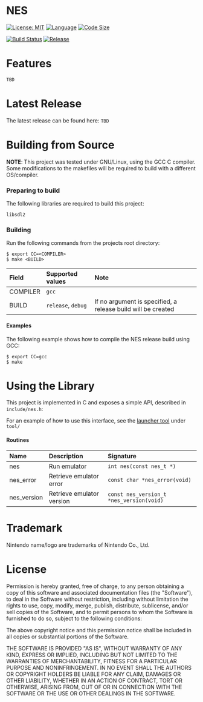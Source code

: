 NES
=

[![License: MIT](https://shields.io/badge/license-MIT-blue.svg?style=flat)](https://github.com/majestic53/nes/blob/master/license) [![Language](https://shields.io/github/languages/top/majestic53/nes?style=flat)](https://github.com/majestic53/nes/search?l=c&type=code) [![Code Size](https://shields.io/github/languages/code-size/majestic53/nes?style=flat)](https://github.com/majestic53/nes/search?l=c&type=code)

[![Build Status](https://shields.io/github/workflow/status/majestic53/nes/Build?style=flat)](https://github.com/majestic53/nes/actions) [![Release](https://shields.io/github/v/release/majestic53/nes?style=flat)](https://github.com/majestic53/nes/releases)

Features
=

```TBD```

Latest Release
=

The latest release can be found here: ```TBD```

Building from Source
=

__NOTE__: This project was tested under GNU/Linux, using the GCC C compiler. Some modifications to the makefiles will be required to build with a different OS/compiler.

### Preparing to build

The following libraries are required to build this project:

```
libsdl2
```

### Building

Run the following commands from the projects root directory:

```
$ export CC=<COMPILER>
$ make <BUILD>
```

|Field   |Supported values          |Note                                                        |
|:-------|:-------------------------|:-----------------------------------------------------------|
|COMPILER|```gcc```                 |                                                            |
|BUILD   |```release```, ```debug```|If no argument is specified, a release build will be created|

#### Examples

The following example shows how to compile the NES release build using GCC:

```
$ export CC=gcc
$ make
```

Using the Library
=

This project is implemented in C and exposes a simple API, described in ```include/nes.h```:

For an example of how to use this interface, see the [launcher tool](https://github.com/majestic53/nes/tree/master/tool) under ```tool/```

#### Routines

|Name       |Description              |Signature                                   |
|:----------|:------------------------|:-------------------------------------------|
|nes        |Run emulator             |```int nes(const nes_t *)```                |
|nes_error  |Retrieve emulator error  |```const char *nes_error(void)```           |
|nes_version|Retrieve emulator version|```const nes_version_t *nes_version(void)```|

Trademark
=

Nintendo name/logo are trademarks of Nintendo Co., Ltd.

License
=

Permission is hereby granted, free of charge, to any person obtaining a copy of this software and
associated documentation files (the "Software"), to deal in the Software without restriction,
including without limitation the rights to use, copy, modify, merge, publish, distribute,
sublicense, and/or sell copies of the Software, and to permit persons to whom the Software is
furnished to do so, subject to the following conditions:

The above copyright notice and this permission notice shall be included in all copies or
substantial portions of the Software.

THE SOFTWARE IS PROVIDED "AS IS", WITHOUT WARRANTY OF ANY KIND, EXPRESS OR IMPLIED,
INCLUDING BUT NOT LIMITED TO THE WARRANTIES OF MERCHANTABILITY, FITNESS FOR A
PARTICULAR PURPOSE AND NONINFRINGEMENT. IN NO EVENT SHALL THE AUTHORS OR
COPYRIGHT HOLDERS BE LIABLE FOR ANY CLAIM, DAMAGES OR OTHER LIABILITY, WHETHER IN
AN ACTION OF CONTRACT, TORT OR OTHERWISE, ARISING FROM, OUT OF OR IN CONNECTION
WITH THE SOFTWARE OR THE USE OR OTHER DEALINGS IN THE SOFTWARE.
